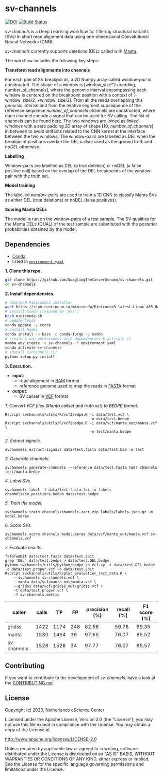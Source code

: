# sv-channels

[![DOI](https://zenodo.org/badge/DOI/10.5281/zenodo.4584797.svg)](https://doi.org/10.5281/zenodo.4584797)
[![Build Status](https://travis-ci.org/GooglingTheCancerGenome/sv-channels.svg?branch=master)](https://travis-ci.org/GooglingTheCancerGenome/sv-channels)

*sv-channels* is a Deep Learning workflow for filtering structural variants (SVs) in short read alignment data using 
one-dimensional Convolutional Neural Networks (CNN).

*sv-channels* currently supports deletions (DEL) called with [Manta](https://github.com/Illumina/manta).

The workflow includes the following key steps:

**Transform read alignments into channels**

For each pair of SV breakpoints, a 2D Numpy array called *window-pair* is constructed. The shape of a window is
[window_size*2+padding, number_of_channels], where the genomic interval encompassing each window is centered on the 
breakpoint position with a context of [-window_size/2, +window_size/2]. From all the reads overlapping this genomic 
interval and from the relative segment subsequence of the reference sequence *number_of_channels* channels are 
constructed, where each channel encode a signal that can be used for SV calling. The list of channels can be 
found [here](doc/channels_list.md). The two windows are joined as *linked-windows* with a zero padding 2D array of 
shape [10, *number_of_channels*] in between to avoid artifacts related to the CNN kernel at the interface between the 
two windows. The window-pairs are labelled as *DEL* when the breakpoint positions overlap the DEL callset used as 
the ground truth and *noDEL* otherwise.

**Labelling**

Window-pairs are labelled as DEL (a true deletion) or noDEL (a false positive call)
based on the overlap of the DEL breakpoints of the window-pair with the truth set.

**Model training**

The labelled *window-pairs* are used to train a 1D CNN to classify Manta SVs as either DEL (true deletions)
or noDEL (false positives).

**Scoring Manta DELs**

The model is run on the window-pairs of a test sample. The SV qualities for the Manta DELs (QUAL) of the test
sample are substituted with the posterior probabilities obtained by the model.

## Dependencies

-   [Conda](https://conda.io/)
-   listed in [`environment.yaml`](/environment.yaml)

**1. Clone this repo.**

```bash
git clone https://github.com/GooglingTheCancerGenome/sv-channels.git
cd sv-channels
```

**2. Install dependencies.**

```bash
# download Miniconda3 installer
wget https://repo.continuum.io/miniconda/Miniconda3-latest-Linux-x86_64.sh -O miniconda.sh
# install Conda (respond by 'yes')
bash miniconda.sh
# update Conda
conda update -y conda
# install Mamba
conda install -n base -c conda-forge -y mamba
# create a new environment with dependencies & activate it
mamba env create -n sv-channels -f environment.yaml
conda activate sv-channels
# install svchannels CLI
python setup.py install
```

**3. Execution.**

-   **input**:
    - read alignment in [BAM](https://samtools.github.io/hts-specs/SAMv1.pdf) format
    - reference genome used to map the reads in [FASTA](https://www.ncbi.nlm.nih.gov/BLAST/fasta.shtml) format
-   **output**:
    - SV callset in [VCF](https://samtools.github.io/hts-specs/VCFv4.3.pdf) format

_1. Convert VCF files (Manta callset and truth set) to BEDPE format._
```
Rscript svchannels/utils/R/vcf2bedpe.R -i data/test.vcf \
                                       -o data/test.bedpe
Rscript svchannels/utils/R/vcf2bedpe.R -i data/vcf/manta_out/manta.vcf \
                                       -o test/manta.bedpe
```

_2. Extract signals._
```
svchannels extract-signals data/test.fasta data/test.bam -o test
```

_3. Generate channels._
```
svchannels generate-channels --reference data/test.fasta test channels test/manta.bedpe
```

_4. Label SVs._
```
svchannels label -f data/test.fasta.fai -o labels channels/sv_positions.bedpe data/test.bedpe
```

_5. Train the model._
```
svchannels train channels/channels.zarr.zip labels/labels.json.gz -m model.keras
```

_6. Score SVs._
```
svchannels score channels model.keras data/vcf/manta_out/manta.vcf sv-channels.vcf
```

_7. Evaluate results._
```
faToTwoBit data/test.fasta data/test.2bit
grep 'DEL' data/test.bedpe > data/test.DEL.bedpe
python svchannels/utils/python/bedpe_to_vcf.py -i data/test.DEL.bedpe -o data/test.proper.vcf -b data/test.2bit
Rscript svchannels/utils/R/plot_evaluation_test_data.R \
    --svchannels sv-channels.vcf \
    --manta data/vcf/manta_out/manta.vcf \
    --gridss data/vcf/gridss_out/gridss.vcf \
    -t data/test.proper.vcf \
    -f sv-channels.metric
```

| caller      | calls | TP | FP   | precision (%) | recall (%) | F1 score (%) |
|-------------|-------|----|------|---------------|------------|-----------|
| gridss      | 1422 | 1174 | 248 | 82.56         | 59.78      | 69.35     |
| manta       | 1530 | 1494 | 36  | 97.65         | 76.07      | 85.52     |
| sv-channels | 1528 | 1528 | 34  | 97.77         | 76.07      |  85.57    |

## Contributing

If you want to contribute to the development of _sv-channels_,
have a look at the [CONTRIBUTING.md](CONTRIBUTING.md).

## License

Copyright (c) 2023, Netherlands eScience Center

Licensed under the Apache License, Version 2.0 (the "License");
you may not use this file except in compliance with the License.
You may obtain a copy of the License at

http://www.apache.org/licenses/LICENSE-2.0

Unless required by applicable law or agreed to in writing, software
distributed under the License is distributed on an "AS IS" BASIS,
WITHOUT WARRANTIES OR CONDITIONS OF ANY KIND, either express or implied.
See the License for the specific language governing permissions and
limitations under the License.
